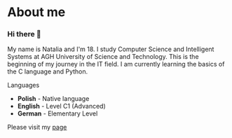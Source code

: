 # About me
### Hi there 👋
My name is Natalia and I'm 18. I study Computer Science and Intelligent Systems at AGH University of Science and Technology. This is the beginning of my journey in the IT field. I am currently learning the basics of the C language and Python.

Languages
+ **Polish** - Native language
+ **English** - Level C1 (Advanced)
+ **German** - Elementary Level


Please visit my [page](https://nataliadybczak.github.io/)
<!--
**nataliadybczak/nataliadybczak** is a ✨ _special_ ✨ repository because its `README.md` (this file) appears on your GitHub profile.

Here are some ideas to get you started:

- 🔭 I’m currently working on ...
- 🌱 I’m currently learning ...
- 👯 I’m looking to collaborate on ...
- 🤔 I’m looking for help with ...
- 💬 Ask me about ...
- 📫 How to reach me: ...
- 😄 Pronouns: ...
- ⚡ Fun fact: ...
-->
